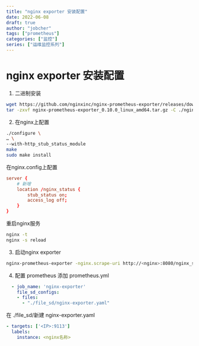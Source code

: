 ```yaml
---
title: "nginx exporter 安装配置"
date: 2022-06-08
draft: true
author: "jobcher"
tags: ["prometheus"]
categories: ["监控"]
series: ["运维监控系列"]
---
```


# nginx exporter 安装配置
1. 二进制安装
```sh
wget https://github.com/nginxinc/nginx-prometheus-exporter/releases/download/v0.10.0/nginx-prometheus-exporter_0.10.0_linux_amd64.tar.gz
tar -zxvf nginx-prometheus-exporter_0.10.0_linux_amd64.tar.gz -C ./nginx-exporter
```
2. 在nginx上配置
```sh
./configure \
… \
--with-http_stub_status_module
make
sudo make install
```
在nginx.config上配置  
```conf
server {
    # 新增
    location /nginx_status {
        stub_status on;
        access_log off;
    }
}
```
重启nginx服务  
```sh
nginx -t
nginx -s reload
```

3. 启动nginx exporter
```sh
nginx-prometheus-exporter -nginx.scrape-uri http://<nginx>:8080/nginx_status
```

4. 配置 prometheus
添加 prometheus.yml
```yml
  - job_name: 'nginx-exporter'
    file_sd_configs:
    - files:
      - "./file_sd/nginx-exporter.yaml"
```
在 ./file_sd/新建 nginx-exporter.yaml
```yml
- targets: ['<IP>:9113']
  labels:
    instance: <nginx名称>
```

